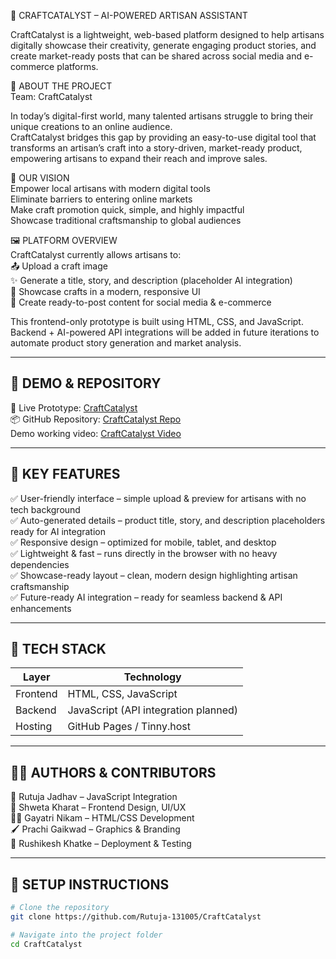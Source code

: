 🎨 CRAFTCATALYST – AI-POWERED ARTISAN ASSISTANT

CraftCatalyst is a lightweight, web-based platform designed to help artisans digitally showcase their creativity, generate engaging product stories, and create market-ready posts that can be shared across social media and e-commerce platforms.  

🚀 ABOUT THE PROJECT  
Team: CraftCatalyst

In today’s digital-first world, many talented artisans struggle to bring their unique creations to an online audience.  
CraftCatalyst bridges this gap by providing an easy-to-use digital tool that transforms an artisan’s craft into a story-driven, market-ready product, empowering artisans to expand their reach and improve sales.  

🌟 OUR VISION  
Empower local artisans with modern digital tools  
Eliminate barriers to entering online markets  
Make craft promotion quick, simple, and highly impactful  
Showcase traditional craftsmanship to global audiences  

🖼 PLATFORM OVERVIEW  
CraftCatalyst currently allows artisans to:  
📤 Upload a craft image  
✨ Generate a title, story, and description (placeholder AI integration)  
🎨 Showcase crafts in a modern, responsive UI  
📲 Create ready-to-post content for social media & e-commerce  

This frontend-only prototype is built using HTML, CSS, and JavaScript.  
Backend + AI-powered API integrations will be added in future iterations to automate product story generation and market analysis.  

---

## 📸 DEMO & REPOSITORY  
🔗 Live Prototype: [CraftCatalyst](https://pink-kittie-6.tiiny.site/)  
📦 GitHub Repository: [CraftCatalyst Repo](https://github.com/Rutuja-131005/CraftCatalyst.git)  
Demo working video: [CraftCatalyst Video](https://screenapp.io/app/#/shared/5M_3PKkw8t)

---

## 📍 KEY FEATURES  
✅ User-friendly interface – simple upload & preview for artisans with no tech background  
✅ Auto-generated details – product title, story, and description placeholders ready for AI integration  
✅ Responsive design – optimized for mobile, tablet, and desktop  
✅ Lightweight & fast – runs directly in the browser with no heavy dependencies  
✅ Showcase-ready layout – clean, modern design highlighting artisan craftsmanship  
✅ Future-ready AI integration – ready for seamless backend & API enhancements  

---

## 🧰 TECH STACK  
| Layer       | Technology                                  |  
|------------|---------------------------------------------|  
| Frontend   | HTML, CSS, JavaScript                       |  
| Backend    | JavaScript (API integration planned)        |  
| Hosting    | GitHub Pages / Tinny.host                   |  

---

## 👨‍💻 AUTHORS & CONTRIBUTORS  

🧠 Rutuja Jadhav – JavaScript Integration  
🎨 Shweta Kharat – Frontend Design, UI/UX  
👨‍💻 Gayatri Nikam – HTML/CSS Development  
🖌 Prachi Gaikwad – Graphics & Branding  
🔧 Rushikesh Khatke – Deployment & Testing  

---

## 🔧 SETUP INSTRUCTIONS  
```bash
# Clone the repository
git clone https://github.com/Rutuja-131005/CraftCatalyst

# Navigate into the project folder
cd CraftCatalyst
